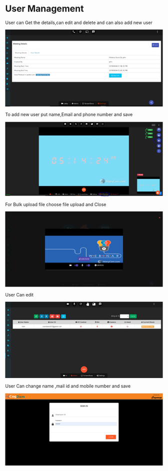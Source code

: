 # User Management

User can Get the details,can edit and delete and can also add new user

![](../.gitbook/assets/image%20%2818%29.png)

To add new user put name,Email and phone number and save

![](../.gitbook/assets/image%20%28248%29.png)

For Bulk upload file choose file upload and Close

![](../.gitbook/assets/image%20%28273%29.png)

User Can edit

![](../.gitbook/assets/image%20%28151%29.png)

User Can change name ,mail id  and mobile number and save

![](../.gitbook/assets/image%20%2886%29.png)




